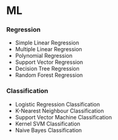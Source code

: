 # ML

### Regression
* Simple Linear Regression
* Multiple Linear Regression
* Polynomial Regression
* Support Vector Regression
* Decision Tree Regression
* Random Forest Regression

### Classification
* Logistic Regression Classification
* K-Nearest Neighbour Classification
* Support Vector Machine Classification
* Kernel SVM Classification
* Naive Bayes Classification
